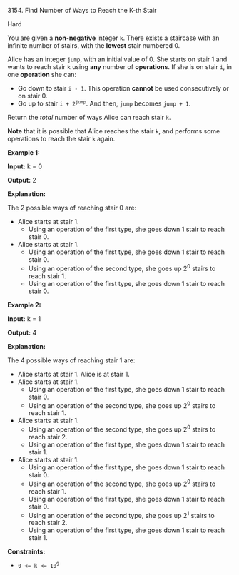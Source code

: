 3154\. Find Number of Ways to Reach the K-th Stair

Hard

You are given a **non-negative** integer `k`. There exists a staircase with an infinite number of stairs, with the **lowest** stair numbered 0.

Alice has an integer `jump`, with an initial value of 0. She starts on stair 1 and wants to reach stair `k` using **any** number of **operations**. If she is on stair `i`, in one **operation** she can:

*   Go down to stair `i - 1`. This operation **cannot** be used consecutively or on stair 0.
*   Go up to stair <code>i + 2<sup>jump</sup></code>. And then, `jump` becomes `jump + 1`.

Return the _total_ number of ways Alice can reach stair `k`.

**Note** that it is possible that Alice reaches the stair `k`, and performs some operations to reach the stair `k` again.

**Example 1:**

**Input:** k = 0

**Output:** 2

**Explanation:**

The 2 possible ways of reaching stair 0 are:

*   Alice starts at stair 1.
    *   Using an operation of the first type, she goes down 1 stair to reach stair 0.
*   Alice starts at stair 1.
    *   Using an operation of the first type, she goes down 1 stair to reach stair 0.
    *   Using an operation of the second type, she goes up 2<sup>0</sup> stairs to reach stair 1.
    *   Using an operation of the first type, she goes down 1 stair to reach stair 0.

**Example 2:**

**Input:** k = 1

**Output:** 4

**Explanation:**

The 4 possible ways of reaching stair 1 are:

*   Alice starts at stair 1. Alice is at stair 1.
*   Alice starts at stair 1.
    *   Using an operation of the first type, she goes down 1 stair to reach stair 0.
    *   Using an operation of the second type, she goes up 2<sup>0</sup> stairs to reach stair 1.
*   Alice starts at stair 1.
    *   Using an operation of the second type, she goes up 2<sup>0</sup> stairs to reach stair 2.
    *   Using an operation of the first type, she goes down 1 stair to reach stair 1.
*   Alice starts at stair 1.
    *   Using an operation of the first type, she goes down 1 stair to reach stair 0.
    *   Using an operation of the second type, she goes up 2<sup>0</sup> stairs to reach stair 1.
    *   Using an operation of the first type, she goes down 1 stair to reach stair 0.
    *   Using an operation of the second type, she goes up 2<sup>1</sup> stairs to reach stair 2.
    *   Using an operation of the first type, she goes down 1 stair to reach stair 1.

**Constraints:**

*   <code>0 <= k <= 10<sup>9</sup></code>